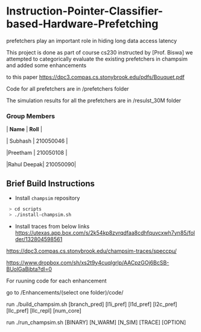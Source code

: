 # Instruction-Pointer-Classifier-based-Hardware-Prefetching
prefetchers play an important role in hiding long data access latency

This project is done as part of course cs230 instructed by [Prof. Biswa]
we attempted to categorically evaluate the existing prefetchers in champsim and added some enhancements

to this paper https://dpc3.compas.cs.stonybrook.edu/pdfs/Bouquet.pdf 

Code for all prefetchers are in /prefetchers folder

The simulation results for all the prefetchers are in /resulst_30M folder

### Group Members 

| __Name__ |  __Roll__ |

| Subhash |  210050046 |

|Preetham | 210050108  |

|Rahul Deepak| 210050090|



## Brief Build Instructions
* Install `champsim` repository
``` bash
 > cd scripts
 > ./install-champsim.sh
```

* Install traces from below links 
https://utexas.app.box.com/s/2k54kp8zvrqdfaa8cdhfquvcxwh7yn85/folder/132804598561

https://dpc3.compas.cs.stonybrook.edu/champsim-traces/speccpu/

https://www.dropbox.com/sh/xs2t9y4cuqlgrlp/AACpzGOj6BcSB-BUolGaBjbta?dl=0

For ruuning code for each enhancement

go to /Enhancements/(select one folder)/code/

run ./build_champsim.sh [branch_pred] [l1i_pref] [l1d_pref] [l2c_pref] [llc_pref] [llc_repl] [num_core]

run ./run_champsim.sh [BINARY] [N_WARM] [N_SIM] [TRACE] [OPTION]
